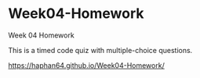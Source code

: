 # Week04-Homework
Week 04 Homework

This is a timed code quiz with multiple-choice questions.

https://haphan64.github.io/Week04-Homework/
